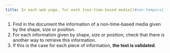 ```yaml
---
title: In each web page, for each [non-time-based media](#non-temporal-media), the information must not be given only [by the shape, size or position](#indication-given-by-the-shape-size-or-position). Has this rule been followed?
---
```


1. Find in the document the information of a non-time-based media given by the shape, size or position.
2. For each information given by shape, size or position, check that there is another way to retrieve this information.
3. If this is the case for each piece of information, **the test is validated**.
